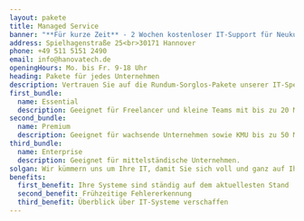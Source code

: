 ```yaml
---
layout: pakete
title: Managed Service
banner: "**Für kurze Zeit** - 2 Wochen kostenloser IT-Support für Neukunden"
address: Spielhagenstraße 25<br>30171 Hannover
phone: +49 511 5151 2490
email: info@hanovatech.de
openingHours: Mo. bis Fr. 9-18 Uhr
heading: Pakete für jedes Unternehmen
description: Vertrauen Sie auf die Rundum-Sorglos-Pakete unserer IT-Spezialisten für die Betreuung Ihrer IT-Systeme.
first_bundle:
  name: Essential
  description: Geeignet für Freelancer und kleine Teams mit bis zu 20 Mitarbeitern.
second_bundle:
  name: Premium
  description: Geeignet für wachsende Unternehmen sowie KMU bis zu 50 Mitarbeitern.
third_bundle:
  name: Enterprise
  description: Geeignet für mittelständische Unternehmen.
solgan: Wir kümmern uns um Ihre IT, damit Sie sich voll und ganz auf Ihr Kerngeschäft konzentrieren können
benefits:
  first_benefit: Ihre Systeme sind ständig auf dem aktuellesten Stand
  second_benefit: Frühzeitige Fehlererkennung 
  third_benefit: Überblick über IT-Systeme verschaffen
---
```

